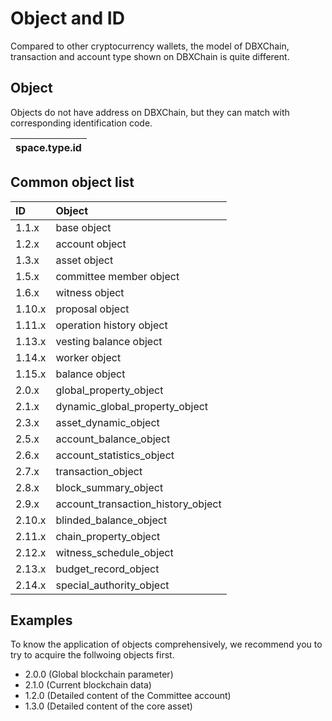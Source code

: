 # Object and ID

Compared to other cryptocurrency wallets, the model of DBXChain, transaction and account type shown on DBXChain is quite different.

## Object

Objects do not have address on DBXChain, but they can match with corresponding identification code.

| space.type.id |
| :--- |


## Common object list

| ID | Object |
| :--- | :--- |
| 1.1.x | base object |
| 1.2.x | account object |
| 1.3.x | asset object |
| 1.5.x | committee member object |
| 1.6.x | witness object |
| 1.10.x | proposal object |
| 1.11.x | operation history object |
| 1.13.x | vesting balance object |
| 1.14.x | worker object |
| 1.15.x | balance object |
| 2.0.x | global_property_object |
| 2.1.x | dynamic_global_property_object |
| 2.3.x | asset_dynamic_object |
| 2.5.x | account_balance_object |
| 2.6.x | account_statistics_object |
| 2.7.x | transaction_object |
| 2.8.x | block_summary_object |
| 2.9.x | account_transaction_history_object |
| 2.10.x | blinded_balance_object |
| 2.11.x | chain_property_object |
| 2.12.x | witness_schedule_object |
| 2.13.x | budget_record_object |
| 2.14.x | special_authority_object |

## Examples

To know the application of objects comprehensively, we recommend you to try to acquire the follwoing objects first.

* 2.0.0 \(Global blockchain parameter\)
* 2.1.0 \(Current blockchain data\)
* 1.2.0 \(Detailed content of the Committee account\)
* 1.3.0 \(Detailed content of the core asset\)

